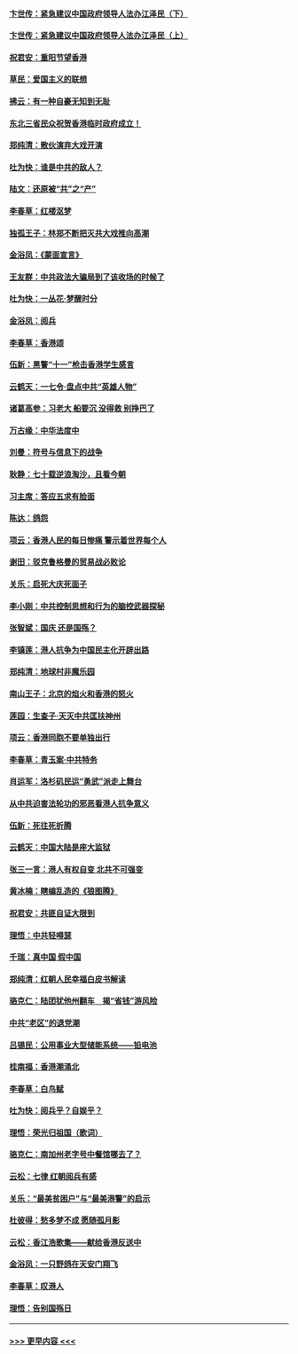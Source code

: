 #### [卞世传：紧急建议中国政府领导人法办江泽民（下）](../pages/nsc993/n11573390.md?t=10071955) 
#### [卞世传：紧急建议中国政府领导人法办江泽民（上）](../pages/nsc993/n11573208.md?t=10071955) 
#### [祝君安：重阳节望香港](../pages/nsc993/n11573190.md?t=10071955) 
#### [草民：爱国主义的联想](../pages/nsc993/n11572333.md?t=10071955) 
#### [拂云：有一种自豪无知到无耻](../pages/nsc993/n11572006.md?t=10071955) 
#### [东北三省民众祝贺香港临时政府成立！](../pages/nsc993/n11571215.md?t=10071955) 
#### [郑纯清：散伙演弃大戏开演](../pages/nsc993/n11570826.md?t=10071955) 
#### [吐为快：谁是中共的敌人？](../pages/nsc993/n11570817.md?t=10071955) 
#### [陆文：还原被“共”之“产”](../pages/nsc993/n11570798.md?t=10071955) 
#### [李春草：红楼沤梦](../pages/nsc993/n11569673.md?t=10071955) 
#### [独孤王子：林郑不断把灭共大戏推向高潮](../pages/nsc993/n11569381.md?t=10071955) 
#### [金浴凤：《蒙面宣言》](../pages/nsc993/n11569368.md?t=10071955) 
#### [王友群：中共政法大骗局到了该收场的时候了](../pages/nsc993/n11568940.md?t=10071955) 
#### [吐为快：一丛花‧梦醒时分](../pages/nsc993/n11567491.md?t=10071955) 
#### [金浴凤：阅兵](../pages/nsc993/n11567454.md?t=10071955) 
#### [李春草：香港颂](../pages/nsc993/n11567444.md?t=10071955) 
#### [伍新：黑警“十一”枪击香港学生感言](../pages/nsc993/n11567426.md?t=10071955) 
#### [云鹤天：一七令‧盘点中共“英雄人物”](../pages/nsc993/n11567091.md?t=10071955) 
#### [诸葛高参：习老大 船要沉 没得救 别挣巴了](../pages/nsc993/n11566976.md?t=10071955) 
#### [万古缘：中华法度中](../pages/nsc993/n11566726.md?t=10071955) 
#### [刘曼：符号与信息下的战争](../pages/nsc993/n11564655.md?t=10071955) 
#### [耿静：七十载逆浪淘沙，且看今朝](../pages/nsc993/n11564520.md?t=10071955) 
#### [习主席：答应五求有脸面](../pages/nsc993/n11563953.md?t=10071955) 
#### [陈达：鸽怨](../pages/nsc993/n11561879.md?t=10071955) 
#### [项云：香港人民的每日惨痛  警示着世界每个人](../pages/nsc993/n11559273.md?t=10071955) 
#### [谢田：驳克鲁格曼的贸易战必败论](../pages/nsc993/n11555840.md?t=10071955) 
#### [关乐：启死大庆死面子](../pages/nsc993/n11556823.md?t=10071955) 
#### [李小刚：中共控制思想和行为的脑控武器探秘](../pages/nsc993/n11556776.md?t=10071955) 
#### [张智斌：国庆  还是国殇？](../pages/nsc993/n11556617.md?t=10071955) 
#### [李镇莲：港人抗争为中国民主化开辟出路](../pages/nsc993/n11556570.md?t=10071955) 
#### [郑纯清：地球村非魔乐园](../pages/nsc993/n11555415.md?t=10071955) 
#### [南山王子：北京的焰火和香港的怒火](../pages/nsc993/n11555318.md?t=10071955) 
#### [莲园：生查子·天灭中共匡扶神州](../pages/nsc993/n11555302.md?t=10071955) 
#### [项云：香港同胞不要单独出行](../pages/nsc993/n11555276.md?t=10071955) 
#### [李春草：青玉案‧中共特务](../pages/nsc993/n11552356.md?t=10071955) 
#### [肖运军：洛杉矶民运“勇武”派走上舞台](../pages/nsc993/n11551595.md?t=10071955) 
#### [从中共迫害法轮功的邪恶看港人抗争意义](../pages/nsc993/n11540858.md?t=10071955) 
#### [伍新：死往死折腾](../pages/nsc993/n11550174.md?t=10071955) 
#### [云鹤天：中国大陆是座大监狱](../pages/nsc993/n11550155.md?t=10071955) 
#### [张三一言：港人有权自变 北共不可强变](../pages/nsc993/n11550132.md?t=10071955) 
#### [黄冰楠：瞎编乱造的《狼图腾》](../pages/nsc993/n11550082.md?t=10071955) 
#### [祝君安：共匪自证大限到](../pages/nsc993/n11550041.md?t=10071955) 
#### [理悟：中共轻嘚瑟](../pages/nsc993/n11547978.md?t=10071955) 
#### [千瑞：真中国 假中国](../pages/nsc993/n11547865.md?t=10071955) 
#### [郑纯清：红朝人民幸福白皮书解读](../pages/nsc993/n11547499.md?t=10071955) 
#### [骆克仁：陆团犹他州翻车　揭“省钱”游风险](../pages/nsc993/n11546977.md?t=10071955) 
#### [中共“老区”的退党潮](../pages/nsc993/n11545995.md?t=10071955) 
#### [吕锡民：公用事业大型储能系统——铅电池](../pages/nsc993/n11545701.md?t=10071955) 
#### [桂南福：香港潮涌北](../pages/nsc993/n11545682.md?t=10071955) 
#### [李春草：白鸟赋](../pages/nsc993/n11545663.md?t=10071955) 
#### [吐为快：阅兵乎？自娱乎？](../pages/nsc993/n11545625.md?t=10071955) 
#### [理悟：荣光归祖国（歌词）](../pages/nsc993/n11545616.md?t=10071955) 
#### [骆克仁：南加州老字号中餐馆哪去了？](../pages/nsc993/n11545120.md?t=10071955) 
#### [云松：七律 红朝阅兵有感](../pages/nsc993/n11542394.md?t=10071955) 
#### [关乐：“最美贫困户”与“最美港警”的启示](../pages/nsc993/n11542252.md?t=10071955) 
#### [杜彼得：愁多梦不成 愿随孤月影](../pages/nsc993/n11540296.md?t=10071955) 
#### [云松：香江浩歌集——献给香港反送中](../pages/nsc993/n11540149.md?t=10071955) 
#### [金浴凤：一只野鸽在天安门翔飞](../pages/nsc993/n11540280.md?t=10071955) 
#### [李春草：叹港人](../pages/nsc993/n11540119.md?t=10071955) 
#### [理悟：告别国殇日](../pages/nsc993/n11539610.md?t=10071955) 

----
#### [ >>> 更早内容 <<< ](../indexes/nsc993-earlier.md)
